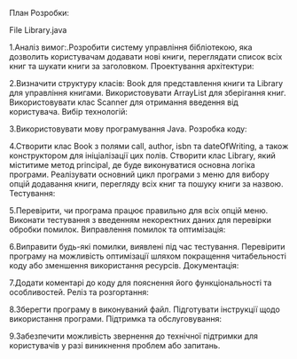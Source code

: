 План Розробки:

File Library.java

1.﻿Аналіз вимог:.Розробити систему управління бібліотекою, яка дозволить користувачам додавати нові книги, переглядати список всіх книг та шукати книги за заголовком.
Проектування архітектури:

2.Визначити структуру класів: Book для представлення книги та Library для управління книгами.
Використовувати ArrayList для зберігання книг.
Використовувати клас Scanner для отримання введення від користувача.
Вибір технологій:

3.Використовувати мову програмування Java.
Розробка коду:

4.Створити клас Book з полями call, author, isbn та dateOfWriting, а також конструктором для ініціалізації цих полів.
Створити клас Library, який міститиме метод principal, де буде виконуватися основна логіка програми.
Реалізувати основний цикл програми з меню для вибору опцій додавання книги, перегляду всіх книг та пошуку книги за назвою.
Тестування:

5.Перевірити, чи програма працює правильно для всіх опцій меню.
Виконати тестування з введенням некоректних даних для перевірки обробки помилок.
Виправлення помилок та оптимізація:

6.Виправити будь-які помилки, виявлені під час тестування.
Перевірити програму на можливість оптимізації шляхом покращення читабельності коду або зменшення використання ресурсів.
Документація:

7.Додати коментарі до коду для пояснення його функціональності та особливостей.
Реліз та розгортання:

8.Зберегти програму в виконуваний файл.
Підготувати інструкції щодо використання програми.
Підтримка та обслуговування:

9.Забезпечити можливість звернення до технічної підтримки для користувачів у разі виникнення проблем або запитань.
